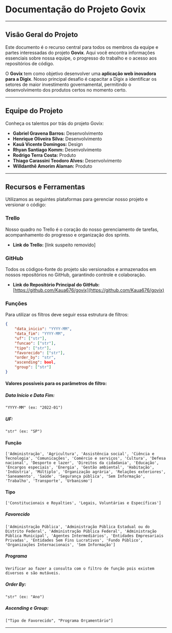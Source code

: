 # Documentação do Projeto Govix

-----

## Visão Geral do Projeto

Este documento é o recurso central para todos os membros da equipe e partes interessadas do projeto **Govix**. Aqui você encontra informações essenciais sobre nossa equipe, o progresso do trabalho e o acesso aos repositórios de código.

O **Govix** tem como objetivo desenvolver uma **aplicação web inovadora para a Digix**. Nosso principal desafio é capacitar a Digix a identificar os setores de maior investimento governamental, permitindo o desenvolvimento dos produtos certos no momento certo.

-----

## Equipe do Projeto

Conheça os talentos por trás do projeto Govix:

  * **Gabriel Gravena Barros:** Desenvolvimento
  * **Henrique Oliveira Silva:** Desenvolvimento
  * **Kauã Vicente Domingos:** Design
  * **Rhyan Santiago Komm:** Desenvolvimento
  * **Rodrigo Terra Costa:** Produto
  * **Thiago Carassini Teodoro Alves:** Desenvolvimento
  * **Willdanthê Amorim Alaman:** Produto

-----

## Recursos e Ferramentas

Utilizamos as seguintes plataformas para gerenciar nosso projeto e versionar o código:

### Trello

Nosso quadro no Trello é o coração do nosso gerenciamento de tarefas, acompanhamento do progresso e organização dos sprints.

  * **Link do Trello:** [link suspeito removido]

### GitHub

Todos os códigos-fonte do projeto são versionados e armazenados em nossos repositórios no GitHub, garantindo controle e colaboração.

  * **Link do Repositório Principal do GitHub:** [https://github.com/Kaua676/govix](https://github.com/Kaua676/govix)

### Funções

Para utilizar os filtros deve seguir essa estrutura de filtros:

```json
{
    "data_inicio": "YYYY-MM",
    "data_fim": "YYYY-MM",
    "uf": ["str"],
    "funcao": ["str"],
    "tipo": ["str"],
    "favorecido": ["str"],
    "order_by": "str",
    "ascending": bool,
    "group": ["str"]
}
```

#### Valores possíveis para os parâmetros de filtro:

##### Data Início e Data Fim:
```
"YYYY-MM" (ex: "2022-01")
```

##### UF:
```
"str" (ex: "SP")
```

#### Função

```
['Administração', 'Agricultura', 'Assistência social', 'Ciência e Tecnologia', 'Comunicações', 'Comércio e serviços', 'Cultura', 'Defesa nacional', 'Desporto e lazer', 'Direitos da cidadania', 'Educação', 'Encargos especiais', 'Energia', 'Gestão ambiental', 'Habitação', 'Indústria', 'Múltiplo', 'Organização agrária', 'Relações exteriores', 'Saneamento', 'Saúde', 'Segurança pública', 'Sem Informação', 'Trabalho', 'Transporte', 'Urbanismo']
```

#### Tipo

```
['Constitucionais e Royalties', 'Legais, Voluntárias e Específicas']
```

##### Favorecido
```
['Administração Pública', 'Administração Pública Estadual ou do Distrito Federal', 'Administração Pública Federal', 'Administração Pública Municipal', 'Agentes Intermediários', 'Entidades Empresariais Privadas', 'Entidades Sem Fins Lucrativos', 'Fundo Público', 'Organizações Internacionais', 'Sem Informação']
```

##### Programa
```
Verificar ao fazer a consulta com o filtro de função pois existem diversos e são mutáveis.
```

##### Order By:
```
"str" (ex: "Ano")
```

##### Ascending e Group:
```
["Tipo de Favorecido", "Programa Orçamentário"]
```

-----
